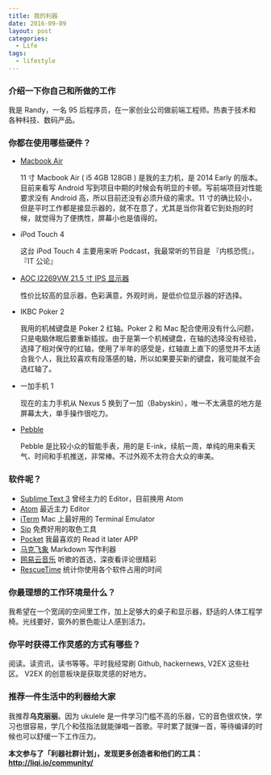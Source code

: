 ```yaml
---
title: 我的利器
date: 2016-09-09
layout: post
categories:
  - Life
tags:
  - lifestyle
---
```

### 介绍一下你自己和所做的工作

我是 Randy，一名 95 后程序员，在一家创业公司做前端工程师。热衷于技术和各种科技、数码产品。

### 你都在使用哪些硬件？

- [Macbook Air](http://www.apple.com/cn/macbook-air/) 

  11 寸 Macbook Air ( i5 4GB 128GB ) 是我的主力机，是 2014 Early 的版本。目前来看写 Android 写到项目中期的时候会有明显的卡顿。写前端项目对性能要求没有 Android 高，所以目前还没有必须升级的需求。11 寸的确比较小，但是平时工作都是接显示器的，就不在意了，尤其是当你背着它到处抱的时候，就觉得为了便携性，屏幕小也是值得的。

- iPod Touch 4

  这台 iPod Touch 4 主要用来听 Podcast，我最常听的节目是 『内核恐慌』，『IT 公论』

- [AOC I2269VW 21.5 寸 IPS 显示器](http://item.jd.com/845638.html)

  性价比较高的显示器，色彩满意，外观时尚，是低价位显示器的好选择。

- IKBC Poker 2

  我用的机械键盘是 Poker 2 红轴。Poker 2 和 Mac 配合使用没有什么问题，只是电脑休眠后要重新插拔。由于是第一个机械键盘，在轴的选择没有经验，选择了相对保守的红轴，使用了半年的感受是，红轴直上直下的感觉并不太适合我个人，我比较喜欢有段落感的轴，所以如果要买新的键盘，我可能就不会选红轴了。

- 一加手机 1

  现在的主力手机从 Nexus 5 换到了一加（Babyskin），唯一不太满意的地方是屏幕太大，单手操作很吃力。

- [Pebble](https://getpebble.com/)

  Pebble 是比较小众的智能手表，用的是 E-ink，续航一周，单纯的用来看天气、时间和手机推送，非常棒。不过外观不太符合大众的审美。

### 软件呢？

- [Sublime Text 3](http://www.sublimetext.com/) 曾经主力的 Editor，目前换用 Atom
- [Atom](https://atom.io) 最近主力 Editor
- [iTerm](https://www.iterm2.com/) Mac 上最好用的 Terminal Emulator
- [Sip](https://itunes.apple.com/us/app/sip/id507257563?mt=12) 免费好用的取色工具
- [Pocket](http://getpocket.com) 我最喜欢的 Read it later APP
- [马克飞象](https://maxiang.info) Markdown 写作利器
- [网易云音乐](music.163.com) 听歌的首选，深夜看评论很精彩
- [RescueTime](https://www.rescuetime.com) 统计你使用各个软件占用的时间

### 你最理想的工作环境是什么？

我希望在一个宽阔的空间里工作，加上足够大的桌子和显示器，舒适的人体工程学椅。光线要好，窗外的景色能让人感到活力。

### 你平时获得工作灵感的方式有哪些？

阅读。读资讯，读书等等。平时我经常刷 Github, hackernews, V2EX 这些社区。 V2EX 的创意板块是获取灵感的好地方。

### 推荐一件生活中的利器给大家

我推荐**乌克丽丽**。因为 ukulele 是一件学习门槛不高的乐器，它的音色很欢快，学习也很容易，学几个和弦指法就能弹唱一首歌。平时累了就弹一首，等待编译的时候也可以舒缓一下工作压力。


**本文参与了「利器社群计划」，发现更多创造者和他们的工具：http://liqi.io/community/**